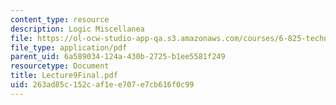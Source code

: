 ```yaml
---
content_type: resource
description: Logic Miscellanea
file: https://ol-ocw-studio-app-qa.s3.amazonaws.com/courses/6-825-techniques-in-artificial-intelligence-sma-5504-fall-2002/263ad85c152caf1ee707e7cb616f0c99_Lecture9Final.pdf
file_type: application/pdf
parent_uid: 6a589034-124a-430b-2725-b1ee5581f249
resourcetype: Document
title: Lecture9Final.pdf
uid: 263ad85c-152c-af1e-e707-e7cb616f0c99
---
```

